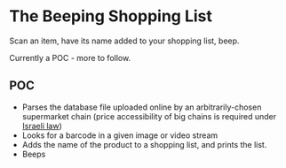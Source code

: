 # The Beeping Shopping List
Scan an item, have its name added to your shopping list, beep.

Currently a POC - more to follow.

## POC
- Parses the database file uploaded online by an arbitrarily-chosen supermarket chain (price accessibility of big chains
  is required under [Israeli law](https://www.gov.il/he/departments/legalInfo/cpfta_prices_regulations))
- Looks for a barcode in a given image or video stream
- Adds the name of the product to a shopping list, and prints the list.
- Beeps
